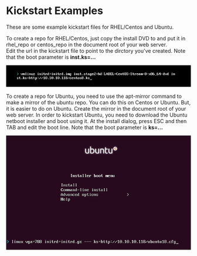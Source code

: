 # Kickstart Examples

These are some example kickstart files for RHEL/Centos and Ubuntu.

To create a repo for RHEL/Centos, just copy the install DVD to and put it in rhel_repo or centos_repo in the document root of your web server.  
Edit the url in the kickstart file to point to the dirctory you've created. Note that the boot parameter is **inst.ks=...**

![Kickstart Via RHEL/Centos Boot Prompt](images/centos_kickstart.png?raw=true "Kickstart Via RHEL/Centos Boot Prompt")

To create a repo for Ubuntu, you need to use the apt-mirror command to make a mirror of the ubuntu repo. You can do this on Centos or Ubuntu. But,
it is easier to do on Ubuntu.  Create the mirror in the document root of your web server. In order to kickstart Ubuntu, you need to download 
the Ubuntu netboot installer and boot using it.   At the install dialog, press ESC and then TAB and edit the boot line. Note that the boot parameter is **ks=...**


![Kickstart Via Ubuntu Boot Prompt](images/ubuntu_kickstart.png?raw=true "Kickstart Via Ubuntu Boot Prompt")
